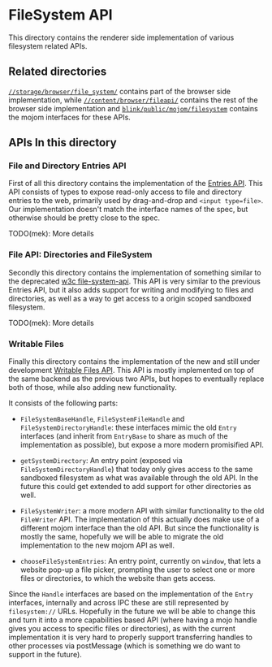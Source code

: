 # FileSystem API

This directory contains the renderer side implementation of various filesystem
related APIs.

## Related directories

[`//storage/browser/file_system/`](../../../storage/browser/file_system) contains part
of the browser side implementation, while
[`//content/browser/fileapi/`](../../../content/browser/fileapi) contains the
rest of the browser side implementation and
[`blink/public/mojom/filesystem`](../../../third_party/blink/public/mojom/filesystem)
contains the mojom interfaces for these APIs.

## APIs In this directory

### File and Directory Entries API

First of all this directory contains the implementation of the
[Entries API](https://wicg.github.io/entries-api). This API consists of
types to expose read-only access to file and directory entries to the web,
primarily used by drag-and-drop and `<input type=file>`. Our implementation
doesn't match the interface names of the spec, but otherwise should be pretty
close to the spec.

TODO(mek): More details

### File API: Directories and FileSystem

Secondly this directory contains the implementation of something similar to the
deprecated [w3c file-system-api](https://www.w3.org/TR/2012/WD-file-system-api-20120417/).
This API is very similar to the previous Entries API, but it also adds support
for writing and modifying to files and directories, as well as a way to get
access to a origin scoped sandboxed filesystem.

TODO(mek): More details

### Writable Files

Finally this directory contains the implementation of the new and still under
development [Writable Files API](https://github.com/WICG/writable-files/blob/master/EXPLAINER.md).
This API is mostly implemented on top of the same backend as the previous two
APIs, but hopes to eventually replace both of those, while also adding new
functionality.

It consists of the following parts:

 * `FileSystemBaseHandle`, `FileSystemFileHandle` and `FileSystemDirectoryHandle`:
   these interfaces mimic the old `Entry` interfaces (and inherit from `EntryBase`
   to share as much of the implementation as possible), but expose a more modern
   promisified API.

 * `getSystemDirectory`: An entry point (exposed via `FileSystemDirectoryHandle`)
   that today only gives access to the same sandboxed filesystem as what was
   available through the old API. In the future this could get extended to add
   support for other directories as well.

 * `FileSystemWriter`: a more modern API with similar functionality to the
   old `FileWriter` API. The implementation of this actually does make use of
   a different mojom interface than the old API. But since the functionality is
   mostly the same, hopefully we will be able to migrate the old implementation
   to the new mojom API as well.

 * `chooseFileSystemEntries`: An entry point, currently on `window`, that lets
   a website pop-up a file picker, prompting the user to select one or more
   files or directories, to which the website than gets access.

Since the `Handle` interfaces are based on the implementation of the `Entry`
interfaces, internally and across IPC these are still represented by
`filesystem://` URLs. Hopefully in the future we will be able to change this and
turn it into a more capabilities based API (where having a mojo handle gives you
access to specific files or directories), as with the current implementation it
is very hard to properly support transferring handles to other processes via
postMessage (which is something we do want to support in the future).
